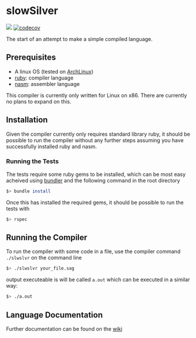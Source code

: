 # slowSilver

![](https://github.com/ffgi-es/slowSilver/workflows/Tests/badge.svg)
[![codecov](https://codecov.io/gh/ffgi-es/slowSilver/branch/master/graph/badge.svg)](https://codecov.io/gh/ffgi-es/slowSilver)

The start of an attempt to make a simple compiled language.

## Prerequisites

- A linux OS (tested on [ArchLinux](https://www.archlinux.org))
- [ruby](https://www.ruby-lang.org/): compiler language
- [nasm](https://www.nasm.us/): assembler language

This compiler is currently only written for Linux on x86.
There are currently no plans to expand on this.

## Installation

Given the compiler currently only requires standard library ruby, it should be possible to run the compiler
without any further steps assuming you have successfully installed ruby and nasm.

### Running the Tests

The tests require some ruby gems to be installed, which can be most easy acheived
using [bundler](https://bundler.io/) and the following command in the root directory
```sh
$> bundle install
```
Once this has installed the required gems, it should be possible to run
the tests with
```sh
$> rspec
```

## Running the Compiler

To run the compiler with some code in a file,
use the compiler command `./slwslvr` on the command line
```sh
$> ./slwslvr your_file.sag
```
output executeable is will be called `a.out` which can
be executed in a similar way:
```sh
$> ./a.out
```

## Language Documentation

Further documentation can be found on the [wiki](https://github.com/ffgi-es/slowSilver/wiki)
